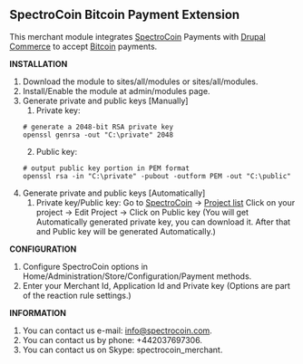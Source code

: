 SpectroCoin Bitcoin Payment Extension
---------------

This merchant module integrates [SpectroCoin](https://spectrocoin.com/) Payments with [Drupal Commerce](https://drupal.org/project/commerce) to accept [Bitcoin](https://bitcoin.org) payments.

**INSTALLATION**

1. Download the module to sites/all/modules or sites/all/modules.
2. Install/Enable the module at admin/modules page.
3. Generate private and public keys [Manually]
    1. Private key:
    ```shell
    # generate a 2048-bit RSA private key
    openssl genrsa -out "C:\private" 2048
    ```
    2. Public key:
    ```shell
    # output public key portion in PEM format
    openssl rsa -in "C:\private" -pubout -outform PEM -out "C:\public"
    ```
4. Generate private and public keys [Automatically]
	1. Private key/Public key:
	Go to [SpectroCoin](https://spectrocoin.com/) -> [Project list](https://spectrocoin.com/en/merchant/api/list.html)
	Click on your project  -> Edit Project -> Click on Public key (You will get Automatically generated private key, you can download it. After that and Public key will be generated Automatically.)

**CONFIGURATION**

1. Configure SpectroCoin options in Home/Administration/Store/Configuration/Payment methods.
2. Enter your Merchant Id, Application Id and Private key (Options are part of the reaction rule settings.)

**INFORMATION** 

1. You can contact us e-mail: info@spectrocoin.com.
2. You can contact us by phone: +442037697306.
3. You can contact us on Skype: spectrocoin_merchant.
